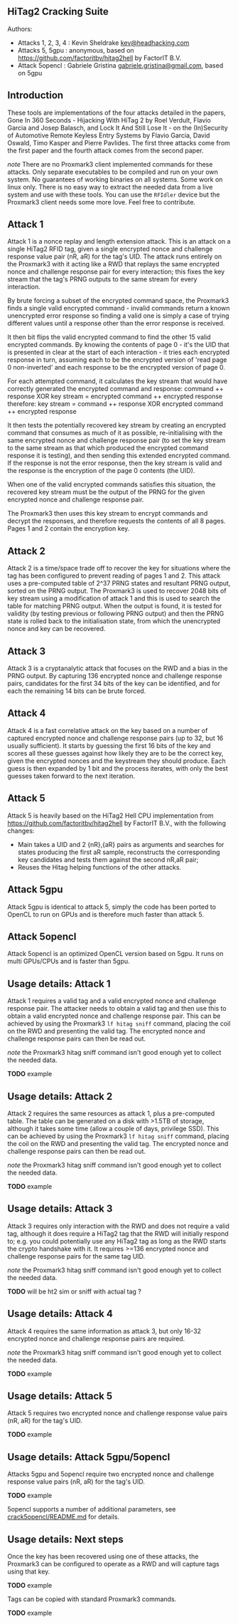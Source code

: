 HiTag2 Cracking Suite
---------------------

Authors:

* Attacks 1, 2, 3, 4 : Kevin Sheldrake <kev@headhacking.com>
* Attacks 5, 5gpu : anonymous, based on https://github.com/factoritbv/hitag2hell by FactorIT B.V.
* Attack  5opencl : Gabriele Gristina <gabriele.gristina@gmail.com>, based on 5gpu

Introduction
------------

These tools are implementations of the four attacks detailed in the papers,
Gone In 360 Seconds - Hijacking With HiTag 2 by Roel Verdult, Flavio Garcia
and Josep Balasch, and Lock It And Still Lose It - on the (In)Security of
Automotive Remote Keyless Entry Systems by Flavio Garcia, David Oswald,
Timo Kasper and Pierre Pavlides.  The first three attacks come from the first
paper and the fourth attack comes from the second paper.


_note_
There are no Proxmark3 client implemented commands for these attacks. Only separate executables to be compiled and run on your own system.
No guarantees of working binaries on all systems.  Some work on linux only. 
There is no easy way to extract the needed data from a live system and use with these tools.
You can use the `RFIdler` device but the Proxmark3 client needs some more love.  Feel free to contribute.

Attack 1
--------

Attack 1 is a nonce replay and length extension attack.  This is an attack on
a single HiTag2 RFID tag, given a single encrypted nonce and challenge
response value pair (nR, aR) for the tag's UID.  The attack runs entirely on
the Proxmark3 with it acting like a RWD that replays the same encrypted nonce
and challenge response pair for every interaction; this fixes the key stream
that the tag's PRNG outputs to the same stream for every interaction.

By brute forcing a subset of the encrypted command space, the Proxmark3 finds a
single valid encrypted command - invalid commands return a known unencrypted
error response so finding a valid one is simply a case of trying different
values until a response other than the error response is received.

It then bit flips the valid encrypted command to find the other 15 valid
encrypted commands.  By knowing the contents of page 0 - it's the UID that
is presented in clear at the start of each interaction - it tries each
encrypted response in turn, assuming each to be the encrypted version of
'read page 0 non-inverted' and each response to be the encrypted version of
page 0.

For each attempted command, it calculates the key stream that would have
correctly generated the encrypted command and response:
command ++ response XOR key stream = encrypted command ++ encrypted response
therefore:
key stream = command ++ response XOR encrypted command ++ encrypted response

It then tests the potentially recovered key stream by creating an encrypted
command that consumes as much of it as possible, re-initialising with the same
encrypted nonce and challenge response pair (to set the key stream to the
same stream as that which produced the encrypted command response it is
testing), and then sending this extended encrypted command.  If the response
is not the error response, then the key stream is valid and the response is
the encryption of the page 0 contents (the UID).

When one of the valid encrypted commands satisfies this situation, the
recovered key stream must be the output of the PRNG for the given encrypted
nonce and challenge response pair.

The Proxmark3 then uses this key stream to encrypt commands and decrypt the
responses, and therefore requests the contents of all 8 pages.  Pages 1 and 2
contain the encryption key.

Attack 2
--------

Attack 2 is a time/space trade off to recover the key for situations where the
tag has been configured to prevent reading of pages 1 and 2.  This attack uses
a pre-computed table of 2^37 PRNG states and resultant PRNG output, sorted on
the PRNG output.  The Proxmark3 is used to recover 2048 bits of key stream using
a modification of attack 1 and this is used to search the table for matching
PRNG output.  When the output is found, it is tested for validity (by testing
previous or following PRNG output) and then the PRNG state is rolled back to
the initialisation state, from which the unencrypted nonce and key can be
recovered.

Attack 3
--------

Attack 3 is a cryptanalytic attack that focuses on the RWD and a bias in the
PRNG output.  By capturing 136 encrypted nonce and challenge response pairs,
candidates for the first 34 bits of the key can be identified, and for each
the remaining 14 bits can be brute forced.

Attack 4
--------

Attack 4 is a fast correlative attack on the key based on a number of captured
encrypted nonce and challenge response pairs (up to 32, but 16 usually
sufficient).  It starts by guessing the first 16 bits of the key and scores
all these guesses against how likely they are to be the correct key, given the
encrypted nonces and the keystream they should produce.  Each guess is then
expanded by 1 bit and the process iterates, with only the best guesses taken
forward to the next iteration.

Attack 5
--------

Attack 5 is heavily based on the HiTag2 Hell CPU implementation from https://github.com/factoritbv/hitag2hell by FactorIT B.V.,
with the following changes:

* Main takes a UID and 2 {nR},{aR} pairs as arguments and searches for states producing the first aR sample, reconstructs the corresponding key candidates and tests them against the second nR,aR pair;
* Reuses the Hitag helping functions of the other attacks.

Attack 5gpu
-----------

Attack 5gpu is identical to attack 5, simply the code has been ported to OpenCL
to run on GPUs and is therefore much faster than attack 5.

Attack 5opencl
--------------

Attack 5opencl is an optimized OpenCL version based on 5gpu.
It runs on multi GPUs/CPUs and is faster than 5gpu.

Usage details: Attack 1
-----------------------

Attack 1 requires a valid tag and a valid encrypted nonce and challenge
response pair.  The attacker needs to obtain a valid tag and then use this to
obtain a valid encrypted nonce and challenge response pair.  This can be
achieved by using the Proxmark3 `lf hitag sniff` command, placing the coil on the RWD and
presenting the valid tag.  The encrypted nonce and challenge response pairs
can then be read out.   

_note_  the Proxmark3 hitag sniff command isn't good enough yet to collect the needed data.

**TODO** example


Usage details: Attack 2
-----------------------

Attack 2 requires the same resources as attack 1, plus a pre-computed table.
The table can be generated on a disk with >1.5TB of storage, although it takes
some time (allow a couple of days, privilege SSD). This can be
achieved by using the Proxmark3 `lf hitag sniff` command, placing the coil on the RWD and
presenting the valid tag.  The encrypted nonce and challenge response pairs
can then be read out.  

_note_  the Proxmark3 hitag sniff command isn't good enough yet to collect the needed data.

**TODO** example


Usage details: Attack 3
-----------------------

Attack 3 requires only interaction with the RWD and does not require a valid
tag, although it does require a HiTag2 tag that the RWD will initially respond
to; e.g. you could potentially use any HiTag2 tag as long as the RWD starts
the crypto handshake with it.  It requires >=136 encrypted nonce and challenge
response pairs for the same tag UID.

_note_  the Proxmark3 hitag sniff command isn't good enough yet to collect the needed data.

**TODO** will be ht2 sim or sniff with actual tag ?


Usage details: Attack 4
-----------------------

Attack 4 requires the same information as attack 3, but only 16-32 encrypted
nonce and challenge response pairs are required.

_note_  the Proxmark3 hitag sniff command isn't good enough yet to collect the needed data.

**TODO** example

Usage details: Attack 5
-----------------------

Attack 5 requires two encrypted nonce and challenge
response value pairs (nR, aR) for the tag's UID.

**TODO** example


Usage details: Attack 5gpu/5opencl
----------------------------------

Attacks 5gpu and 5opencl require two encrypted nonce and challenge
response value pairs (nR, aR) for the tag's UID.

**TODO** example

5opencl supports a number of additional parameters, see [crack5opencl/README.md](/tools/hitag2crack/crack5opencl/README.md) for details.

Usage details: Next steps
-------------------------

Once the key has been recovered using one of these attacks, the Proxmark3 can
be configured to operate as a RWD and will capture tags using that key.

**TODO** example

Tags can be copied with standard Proxmark3 commands.

**TODO** example
